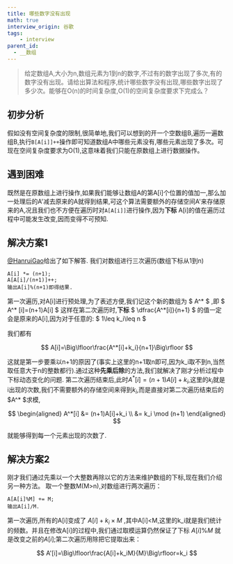 ```yaml
---
title: 哪些数字没有出现
math: true
interview_origin: 谷歌
tags:
    - interview
parent_id:
  - __数组
---
```


>给定数组A,大小为n,数组元素为1到n的数字,不过有的数字出现了多次,有的数字没有出现。请给出算法和程序,统计哪些数字没有出现,哪些数字出现了多少次。能够在O(n)的时间复杂度,O(1)的空间复杂度要求下完成么？

## 初步分析
假如没有空间复杂度的限制,很简单地,我们可以想到的开一个空数组B,遍历一遍数组B,执行`B[A[i]]++`操作即可知道数组A中哪些元素没有,哪些元素出现了多次。可现在空间复杂度要求为O(1),这意味着我们只能在原数组上进行数据操作。

## 遇到困难
既然是在原数组上进行操作,如果我们能够让数组A的第A[i]个位置的值加一,那么加一处理后的A'减去原来的A就得到结果,可这个算法需要额外的存储空间A'来存储原来的A,况且我们也不方便在遍历时对`A[A[i]]`进行操作,因为**下标** A[i]的值在遍历过程中可能发生改变,因而变得不可预知.

## 解决方案1
[@HanruiGao](http://weibo.com/1670029795)给出了如下解答.
我们对数组进行三次遍历(数组下标从1到n)
```text
A[i] *= (n+1);
A[A[i]/(n+1)]++;
输出A[i]%(n+1)即得结果.
```
第一次遍历,对A[i]进行预处理,为了表述方便,我们记这个新的数组为 $ A^* $ ,即 $ A^* [i]=(n+1)A[i] $
这样在第二次遍历时,**下标** $ \dfrac{A^*[i]}{n+1} $ 的值一定会是原来的A[i],因为对于任意的: $ 1\leq k_i\leq n $

我们都有

$$ A[i]=\Big\lfloor\frac{A^*[i]+k_i}{n+1}\Big\rfloor $$

这就是第一步要乘以n+1的原因了(事实上这里的n+1取n即可,因为k_i取不到n,当然取任意大于n的整数都行).通过这种**先乘后除**的方法,我们就解决了刚才分析过程中下标动态变化的问题.
第二次遍历结束后,此时$A^* [i]=(n+1)A[i]+k_i$,这里的$k_i$就是i出现的次数,我们不需要额外的存储空间来得到$k_i$,而是直接对第二次遍历结束后的$A^* $求模,

$$
\begin{aligned}
A^*[i]  &= (n+1)A[i]+k_i \\
&= k_i \mod (n+1)
\end{aligned}
$$

就能够得到每一个元素出现的次数了.

## 解决方案2
刚才我们通过先乘以一个大整数再除以它的方法来维护数组的下标,现在我们介绍另一种方法。
取一个整数M(M>n),对数组进行两次遍历：

~~~
A[A[i]%M] += M;
输出A[i]/M.
~~~

第一次遍历,所有的A[i]变成了 $A[i]+k_i\times M$ ,其中A[i]<M,这里的k_i就是我们统计的频数。并且在修改A[i]的过程中,我们通过取模运算仍然保证了下标 $A[i]\%M$ 就是改变之前的$A[i]$;第二次遍历用除把它提取出来：

$$ A'[i]=\Big\lfloor\frac{A[i]+k_iM}{M}\Big\rfloor=k_i $$

